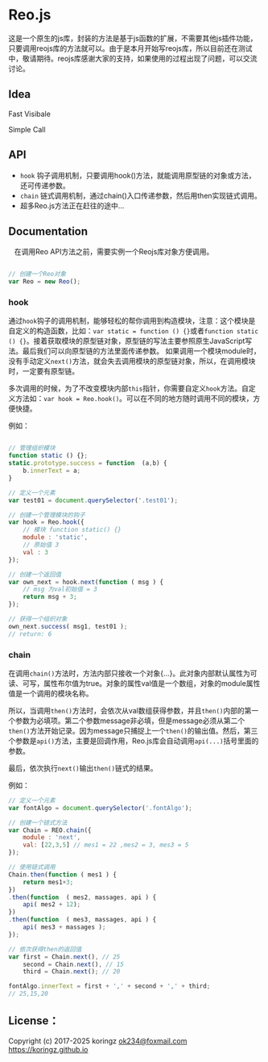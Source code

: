 # Reo.js
这是一个原生的js库，封装的方法是基于js函数的扩展，不需要其他js插件功能，只要调用reojs库的方法就可以。由于是本月开始写reojs库，所以目前还在测试中，敬请期待。reojs库感谢大家的支持，如果使用的过程出现了问题，可以交流讨论。

## Idea
Fast Visibale

Simple Call

## API

- `hook` 钩子调用机制，只要调用hook()方法，就能调用原型链的对象或方法，还可传递参数。
- `chain` 链式调用机制，通过chain()入口传递参数，然后用then实现链式调用。
- 超多Reo.js方法正在赶往的途中...

## Documentation

    在调用Reo API方法之前，需要实例一个Reojs库对象方便调用。
```js

// 创建一个Reo对象
var Reo = new Reo();

```
### hook
  通过`hook`钩子的调用机制，能够轻松的帮你调用到构造模块，注意：这个模块是自定义的构造函数，比如：`var static = function () {}`或者`function static () {}`。接着获取模块的原型链对象，原型链的写法主要参照原生JavaScript写法。最后我们可以向原型链的方法里面传递参数。
如果调用一个模块module时，没有手动定义`next()`方法，就会失去调用模块的原型链对象，所以，在调用模块时，一定要有原型链。

  多次调用的时候，为了不改变模块内部`this`指针，你需要自定义`hook`方法。自定义方法如：`var hook = Reo.hook()`。可以在不同的地方随时调用不同的模块，方便快捷。

例如：

```js

// 管理组织模块
function static () {};
static.prototype.success = function  (a,b) {
    b.innerText = a;
}
```

```js
// 定义一个元素
var test01 = document.querySelector('.test01');

// 创建一个管理模块的钩子
var hook = Reo.hook({
    // 模块 function static() {}
    module : 'static', 
    // 原始值 3
    val : 3 
});

// 创建一个返回值
var own_next = hook.next(function ( msg ) {
    // msg 为val初始值 = 3
    return msg + 3; 
});

// 获得一个组织对象
own_next.success( msg1, test01 );
// return: 6 

```
### chain

  在调用`chain()`方法时，方法内部只接收一个对象{...}。此对象内部默认属性为可读、可写，属性布尔值为true。对象的属性val值是一个数组，对象的module属性值是一个调用的模块名称。
  
  所以，当调用`then()`方法时，会依次从val数组获得参数，并且`then()`内部的第一个参数为必填项。第二个参数message非必填，但是message必须从第二个`then()`方法开始记录。因为message只捕捉上一个`then()`的输出值。然后，第三个参数是`api()`方法，主要是回调作用，Reo.js库会自动调用`api(...)`括号里面的参数。
  
  最后，依次执行`next()`输出`then()`链式的结果。 
  
例如：
```js
// 定义一个元素
var fontAlgo = document.querySelector('.fontAlgo');

// 创建一个链式方法
var Chain = REO.chain({
    module : 'next',
    val: [22,3,5] // mes1 = 22 ,mes2 = 3, mes3 = 5
});

// 使用链式调用
Chain.then(function ( mes1 ) {
    return mes1+3;
})
.then(function  ( mes2, massages, api ) {
    api( mes2 + 12);
})
.then(function  ( mes3, massages, api ) {
    api( mes3 + massages );
});

// 依次获得then的返回值
var first = Chain.next(), // 25
    second = Chain.next(), // 15
    third = Chain.next(); // 20

fontAlgo.innerText = first + ',' + second + ',' + third;
// 25,15,20

```

## License：
Copyright (c) 2017-2025 koringz <ok234@foxmail.com> https://koringz.github.io
